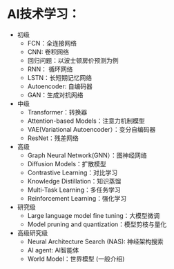 # AI技术学习：
- 初级
  - FCN：全连接网络
  - CNN: 卷积网络
  - 回归问题：以波士顿房价预测为例
  - RNN： 循环网络
  - LSTN：长短期记忆网络
  - Autoencoder: 自编码器
  - GAN：生成对抗网络 
- 中级
  - Transformer：转换器
  - Attention-based Models：注意力机制模型 
  - VAE(Variational Autoencoder）：变分自编码器
  - ResNet：残差网络 
- 高级
  - Graph Neural Network(GNN）：图神经网络
  - Diffusion Models：扩散模型
  - Contrastive Learning：对比学习
  - Knowledge Distillation：知识蒸馏
  - Multi-Task Learning：多任务学习  
  - Reinforcement Learning：强化学习
- 研究级
  - Large language model fine tuning：大模型微调    
  - Model pruning and quantization：模型剪枝与量化 
- 高级研究级
  - Neural Architecture Search (NAS): 神经架构搜索
  - AI agent: AI智能体
  - World Model：世界模型 (一般介绍)
